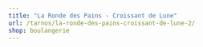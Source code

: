 ```yaml
---
title: "La Ronde des Pains - Croissant de Lune"
url: /tarnos/la-ronde-des-pains-croissant-de-lune-2/
shop: boulangerie
---
```

